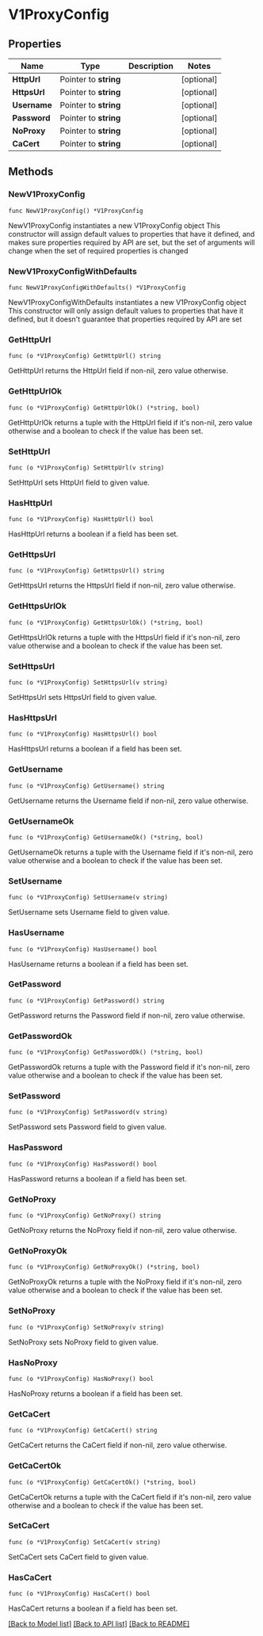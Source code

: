 # V1ProxyConfig

## Properties

Name | Type | Description | Notes
------------ | ------------- | ------------- | -------------
**HttpUrl** | Pointer to **string** |  | [optional] 
**HttpsUrl** | Pointer to **string** |  | [optional] 
**Username** | Pointer to **string** |  | [optional] 
**Password** | Pointer to **string** |  | [optional] 
**NoProxy** | Pointer to **string** |  | [optional] 
**CaCert** | Pointer to **string** |  | [optional] 

## Methods

### NewV1ProxyConfig

`func NewV1ProxyConfig() *V1ProxyConfig`

NewV1ProxyConfig instantiates a new V1ProxyConfig object
This constructor will assign default values to properties that have it defined,
and makes sure properties required by API are set, but the set of arguments
will change when the set of required properties is changed

### NewV1ProxyConfigWithDefaults

`func NewV1ProxyConfigWithDefaults() *V1ProxyConfig`

NewV1ProxyConfigWithDefaults instantiates a new V1ProxyConfig object
This constructor will only assign default values to properties that have it defined,
but it doesn't guarantee that properties required by API are set

### GetHttpUrl

`func (o *V1ProxyConfig) GetHttpUrl() string`

GetHttpUrl returns the HttpUrl field if non-nil, zero value otherwise.

### GetHttpUrlOk

`func (o *V1ProxyConfig) GetHttpUrlOk() (*string, bool)`

GetHttpUrlOk returns a tuple with the HttpUrl field if it's non-nil, zero value otherwise
and a boolean to check if the value has been set.

### SetHttpUrl

`func (o *V1ProxyConfig) SetHttpUrl(v string)`

SetHttpUrl sets HttpUrl field to given value.

### HasHttpUrl

`func (o *V1ProxyConfig) HasHttpUrl() bool`

HasHttpUrl returns a boolean if a field has been set.

### GetHttpsUrl

`func (o *V1ProxyConfig) GetHttpsUrl() string`

GetHttpsUrl returns the HttpsUrl field if non-nil, zero value otherwise.

### GetHttpsUrlOk

`func (o *V1ProxyConfig) GetHttpsUrlOk() (*string, bool)`

GetHttpsUrlOk returns a tuple with the HttpsUrl field if it's non-nil, zero value otherwise
and a boolean to check if the value has been set.

### SetHttpsUrl

`func (o *V1ProxyConfig) SetHttpsUrl(v string)`

SetHttpsUrl sets HttpsUrl field to given value.

### HasHttpsUrl

`func (o *V1ProxyConfig) HasHttpsUrl() bool`

HasHttpsUrl returns a boolean if a field has been set.

### GetUsername

`func (o *V1ProxyConfig) GetUsername() string`

GetUsername returns the Username field if non-nil, zero value otherwise.

### GetUsernameOk

`func (o *V1ProxyConfig) GetUsernameOk() (*string, bool)`

GetUsernameOk returns a tuple with the Username field if it's non-nil, zero value otherwise
and a boolean to check if the value has been set.

### SetUsername

`func (o *V1ProxyConfig) SetUsername(v string)`

SetUsername sets Username field to given value.

### HasUsername

`func (o *V1ProxyConfig) HasUsername() bool`

HasUsername returns a boolean if a field has been set.

### GetPassword

`func (o *V1ProxyConfig) GetPassword() string`

GetPassword returns the Password field if non-nil, zero value otherwise.

### GetPasswordOk

`func (o *V1ProxyConfig) GetPasswordOk() (*string, bool)`

GetPasswordOk returns a tuple with the Password field if it's non-nil, zero value otherwise
and a boolean to check if the value has been set.

### SetPassword

`func (o *V1ProxyConfig) SetPassword(v string)`

SetPassword sets Password field to given value.

### HasPassword

`func (o *V1ProxyConfig) HasPassword() bool`

HasPassword returns a boolean if a field has been set.

### GetNoProxy

`func (o *V1ProxyConfig) GetNoProxy() string`

GetNoProxy returns the NoProxy field if non-nil, zero value otherwise.

### GetNoProxyOk

`func (o *V1ProxyConfig) GetNoProxyOk() (*string, bool)`

GetNoProxyOk returns a tuple with the NoProxy field if it's non-nil, zero value otherwise
and a boolean to check if the value has been set.

### SetNoProxy

`func (o *V1ProxyConfig) SetNoProxy(v string)`

SetNoProxy sets NoProxy field to given value.

### HasNoProxy

`func (o *V1ProxyConfig) HasNoProxy() bool`

HasNoProxy returns a boolean if a field has been set.

### GetCaCert

`func (o *V1ProxyConfig) GetCaCert() string`

GetCaCert returns the CaCert field if non-nil, zero value otherwise.

### GetCaCertOk

`func (o *V1ProxyConfig) GetCaCertOk() (*string, bool)`

GetCaCertOk returns a tuple with the CaCert field if it's non-nil, zero value otherwise
and a boolean to check if the value has been set.

### SetCaCert

`func (o *V1ProxyConfig) SetCaCert(v string)`

SetCaCert sets CaCert field to given value.

### HasCaCert

`func (o *V1ProxyConfig) HasCaCert() bool`

HasCaCert returns a boolean if a field has been set.


[[Back to Model list]](../README.md#documentation-for-models) [[Back to API list]](../README.md#documentation-for-api-endpoints) [[Back to README]](../README.md)


